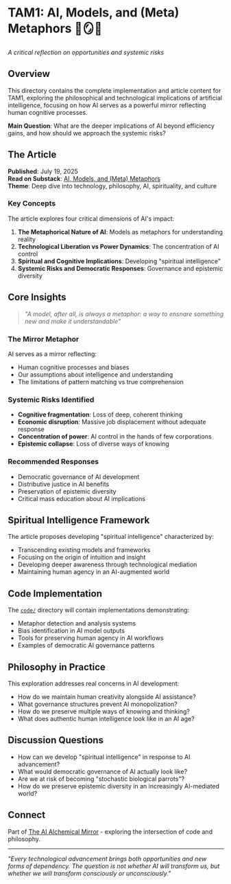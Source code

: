 # TAM1: AI, Models, and (Meta) Metaphors 🤖🪞😲

*A critical reflection on opportunities and systemic risks*

## Overview

This directory contains the complete implementation and article content for TAM1, exploring the philosophical and technological implications of artificial intelligence, focusing on how AI serves as a powerful mirror reflecting human cognitive processes.

**Main Question**: What are the deeper implications of AI beyond efficiency gains, and how should we approach the systemic risks?

## The Article

**Published**: July 19, 2025  
**Read on Substack**: [AI, Models, and (Meta) Metaphors](https://antoninorau.substack.com/p/ai-models-and-meta-metaphors)  
**Theme**: Deep dive into technology, philosophy, AI, spirituality, and culture

### Key Concepts

The article explores four critical dimensions of AI's impact:

1. **The Metaphorical Nature of AI**: Models as metaphors for understanding reality
2. **Technological Liberation vs Power Dynamics**: The concentration of AI control
3. **Spiritual and Cognitive Implications**: Developing "spiritual intelligence"
4. **Systemic Risks and Democratic Responses**: Governance and epistemic diversity

## Core Insights

> *"A model, after all, is always a metaphor: a way to ensnare something new and make it understandable"*

### The Mirror Metaphor
AI serves as a mirror reflecting:
- Human cognitive processes and biases
- Our assumptions about intelligence and understanding
- The limitations of pattern matching vs true comprehension

### Systemic Risks Identified
- **Cognitive fragmentation**: Loss of deep, coherent thinking
- **Economic disruption**: Massive job displacement without adequate response
- **Concentration of power**: AI control in the hands of few corporations
- **Epistemic collapse**: Loss of diverse ways of knowing

### Recommended Responses
- Democratic governance of AI development
- Distributive justice in AI benefits
- Preservation of epistemic diversity
- Critical mass education about AI implications

## Spiritual Intelligence Framework

The article proposes developing "spiritual intelligence" characterized by:
- Transcending existing models and frameworks
- Focusing on the origin of intuition and insight
- Developing deeper awareness through technological mediation
- Maintaining human agency in an AI-augmented world

## Code Implementation

The [`code/`](./code/) directory will contain implementations demonstrating:
- Metaphor detection and analysis systems
- Bias identification in AI model outputs
- Tools for preserving human agency in AI workflows
- Examples of democratic AI governance patterns

## Philosophy in Practice

This exploration addresses real concerns in AI development:
- How do we maintain human creativity alongside AI assistance?
- What governance structures prevent AI monopolization?
- How do we preserve multiple ways of knowing and thinking?
- What does authentic human intelligence look like in an AI age?

## Discussion Questions

- How can we develop "spiritual intelligence" in response to AI advancement?
- What would democratic governance of AI actually look like?
- Are we at risk of becoming "stochastic biological parrots"?
- How do we preserve epistemic diversity in an increasingly AI-mediated world?

## Connect

Part of [The AI Alchemical Mirror](https://antoninorau.substack.com/) - exploring the intersection of code and philosophy.

---

*"Every technological advancement brings both opportunities and new forms of dependency. The question is not whether AI will transform us, but whether we will transform consciously or unconsciously."*